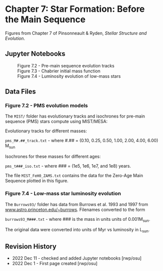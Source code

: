 # Chapter 7: Star Formation: Before the Main Sequence

Figures from Chapter 7 of Pinsonneault & Ryden, *Stellar Structure and Evolution*.

## Jupyter Notebooks
<dl>
    <dd>Figure 7.2 - Pre-main sequence evolution tracks
    <dd>Figure 7.3 - Chabrier initial mass function
    <dd>Figure 7.4 - Luminosity evolution of low-mass stars
</dl>

## Data Files

### Figure 7.2 - PMS evolution models

The `MIST/` folder has evolutionary tracks and isochrones for pre-main sequence (PMS) stars
compute using MIST/MESA:

Evolutionary tracks for different masses:

`pms_M#.##_track.txt` - where #.## = (0.10, 0.25, 0.50, 1.00, 2.00, 4.00, 6.00) M<sub>sun</sub>

Isochrones for these masses for different ages:

`pms_t###_iso.txt` - where ### = (1e5, 1e6, 1e7, and 1e8) years.

The file `MIST_FeH0_ZAMS.txt` contains the data for the Zero-Age Main Sequence plotted in this figure.
    
### Figure 7.4 - Low-mass star luminosity evolution
    
The `Burrows93/` folder has data from Burrows et al. 1993 and 1997 from www.astro.princeton.edu/~burrows. Filenames converted to the form 

`burrows93_M###.txt` - where ### is the mass in units units of 0.001M<sub>sun</sub>.

The original data were converted into units of Myr vs luminosity in L<sub>sun</sub>.

## Revision History

 * 2022 Dec 11 - checked and added Jupyter notebooks [rwp/osu]
 * 2022 Dec 1 - First page created [rwp/osu]
